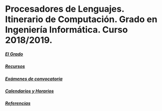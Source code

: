 # Procesadores de Lenguajes. Itinerario de Computación. Grado en Ingeniería Informática. Curso 2018/2019.


##### [El Grado](degree.md)

##### [Recursos](resources.md)

##### [Exámenes de convocatoria](exams.md)

##### [Calendarios y Horarios](timetables.md)



##### [Referencias](references.md)